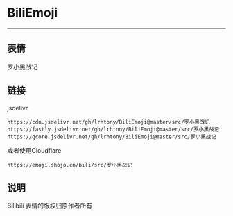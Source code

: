 # BiliEmoji
---
## 表情
罗小黑战记
## 链接
jsdelivr
```
https://cdn.jsdelivr.net/gh/lrhtony/BiliEmoji@master/src/罗小黑战记
https://fastly.jsdelivr.net/gh/lrhtony/BiliEmoji@master/src/罗小黑战记
https://gcore.jsdelivr.net/gh/lrhtony/BiliEmoji@master/src/罗小黑战记
```
或者使用Cloudflare
```
https://emoji.shojo.cn/bili/src/罗小黑战记
```
## 说明
Bilibili 表情的版权归原作者所有
